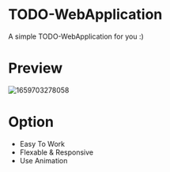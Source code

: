 # TODO-WebApplication
A simple TODO-WebApplication for you :) 
# Preview
![1659703278058](https://user-images.githubusercontent.com/109369686/183082004-b6bd27ad-3d8a-4805-a7af-cb50921edaab.png)
# Option
<ul>
<li>Easy To Work</li>
<li>Flexable & Responsive</li>
<li>Use Animation</li>
</ul>

